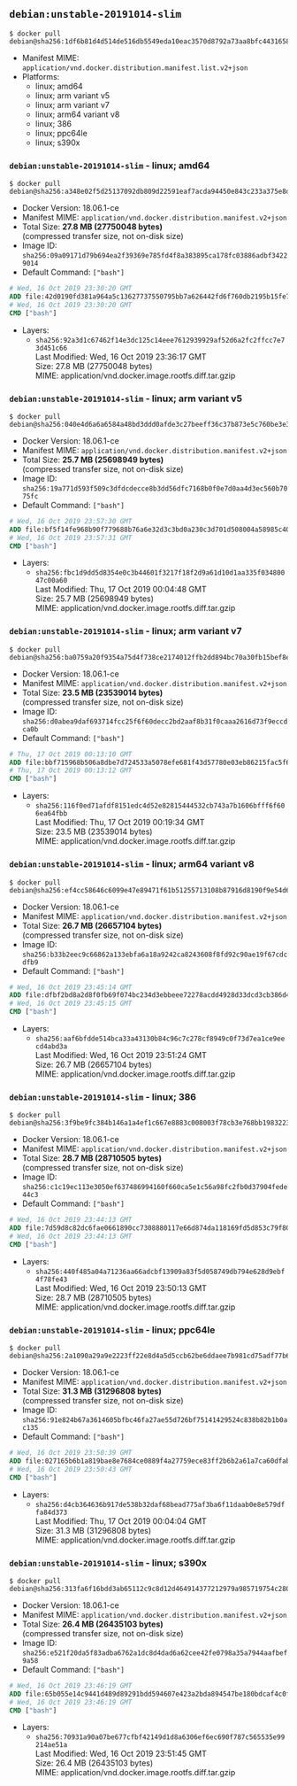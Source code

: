 ## `debian:unstable-20191014-slim`

```console
$ docker pull debian@sha256:1df6b81d4d514de516db5549eda10eac3570d8792a73aa8bfc44316589aec947
```

-	Manifest MIME: `application/vnd.docker.distribution.manifest.list.v2+json`
-	Platforms:
	-	linux; amd64
	-	linux; arm variant v5
	-	linux; arm variant v7
	-	linux; arm64 variant v8
	-	linux; 386
	-	linux; ppc64le
	-	linux; s390x

### `debian:unstable-20191014-slim` - linux; amd64

```console
$ docker pull debian@sha256:a348e02f5d25137092db809d22591eaf7acda94450e843c233a375e8df39c752
```

-	Docker Version: 18.06.1-ce
-	Manifest MIME: `application/vnd.docker.distribution.manifest.v2+json`
-	Total Size: **27.8 MB (27750048 bytes)**  
	(compressed transfer size, not on-disk size)
-	Image ID: `sha256:09a09171d79b694ea2f39369e785fd4f8a383895ca178fc03886adbf34229014`
-	Default Command: `["bash"]`

```dockerfile
# Wed, 16 Oct 2019 23:30:20 GMT
ADD file:42d0190fd381a964a5c13627737550795bb7a626442fd6f760db2195b15fe7bf in / 
# Wed, 16 Oct 2019 23:30:20 GMT
CMD ["bash"]
```

-	Layers:
	-	`sha256:92a3d1c67462f14e3dc125c14eee7612939929af52d6a2fc2ffcc7e73d451c66`  
		Last Modified: Wed, 16 Oct 2019 23:36:17 GMT  
		Size: 27.8 MB (27750048 bytes)  
		MIME: application/vnd.docker.image.rootfs.diff.tar.gzip

### `debian:unstable-20191014-slim` - linux; arm variant v5

```console
$ docker pull debian@sha256:040e4d6a6a6584a48bd3ddd0afde3c27beeff36c37b873e5c760be3e369cea2d
```

-	Docker Version: 18.06.1-ce
-	Manifest MIME: `application/vnd.docker.distribution.manifest.v2+json`
-	Total Size: **25.7 MB (25698949 bytes)**  
	(compressed transfer size, not on-disk size)
-	Image ID: `sha256:19a771d593f509c3dfdcdecce8b3dd56dfc7168b0f0e7d0aa4d3ec560b7075fc`
-	Default Command: `["bash"]`

```dockerfile
# Wed, 16 Oct 2019 23:57:30 GMT
ADD file:bf5f14fe968b90f779688b76a6e32d3c3bd0a230c3d701d508004a58985c4074 in / 
# Wed, 16 Oct 2019 23:57:31 GMT
CMD ["bash"]
```

-	Layers:
	-	`sha256:fbc1d9dd5d8354e0c3b44601f3217f18f2d9a61d10d1aa335f03480047c00a60`  
		Last Modified: Thu, 17 Oct 2019 00:04:48 GMT  
		Size: 25.7 MB (25698949 bytes)  
		MIME: application/vnd.docker.image.rootfs.diff.tar.gzip

### `debian:unstable-20191014-slim` - linux; arm variant v7

```console
$ docker pull debian@sha256:ba0759a20f9354a75d4f738ce2174012ffb2dd894bc70a30fb15bef8e7685cc4
```

-	Docker Version: 18.06.1-ce
-	Manifest MIME: `application/vnd.docker.distribution.manifest.v2+json`
-	Total Size: **23.5 MB (23539014 bytes)**  
	(compressed transfer size, not on-disk size)
-	Image ID: `sha256:d0abea9daf693714fcc25f6f60decc2bd2aaf8b31f0caaa2616d73f9eccdca0b`
-	Default Command: `["bash"]`

```dockerfile
# Thu, 17 Oct 2019 00:13:10 GMT
ADD file:bbf715968b506a8dbe7d724533a5078efe681f43d57780e03eb86215fac5f6be in / 
# Thu, 17 Oct 2019 00:13:12 GMT
CMD ["bash"]
```

-	Layers:
	-	`sha256:116f0ed71afdf8151edc4d52e82815444532cb743a7b1606bfff6f606ea64fbb`  
		Last Modified: Thu, 17 Oct 2019 00:19:34 GMT  
		Size: 23.5 MB (23539014 bytes)  
		MIME: application/vnd.docker.image.rootfs.diff.tar.gzip

### `debian:unstable-20191014-slim` - linux; arm64 variant v8

```console
$ docker pull debian@sha256:ef4cc58646c6099e47e89471f61b51255713108b87916d8190f9e54d6cf39140
```

-	Docker Version: 18.06.1-ce
-	Manifest MIME: `application/vnd.docker.distribution.manifest.v2+json`
-	Total Size: **26.7 MB (26657104 bytes)**  
	(compressed transfer size, not on-disk size)
-	Image ID: `sha256:b33b2eec9c66862a133ebfa6a18a9242ca8243608f8fd92c90ae19f67cdcdfb9`
-	Default Command: `["bash"]`

```dockerfile
# Wed, 16 Oct 2019 23:45:14 GMT
ADD file:dfbf2bd8a2d8f0fb69f074bc234d3ebbeee72278acdd4928d33dcd3cb386d403 in / 
# Wed, 16 Oct 2019 23:45:15 GMT
CMD ["bash"]
```

-	Layers:
	-	`sha256:aaf6bfdde514bca33a43130b84c96c7c278cf8949c0f73d7ea1ce9eecd4abd3a`  
		Last Modified: Wed, 16 Oct 2019 23:51:24 GMT  
		Size: 26.7 MB (26657104 bytes)  
		MIME: application/vnd.docker.image.rootfs.diff.tar.gzip

### `debian:unstable-20191014-slim` - linux; 386

```console
$ docker pull debian@sha256:3f9be9fc384b146a1a4ef1c667e8883c008003f78cb3e768bb1983223e7d4bc2
```

-	Docker Version: 18.06.1-ce
-	Manifest MIME: `application/vnd.docker.distribution.manifest.v2+json`
-	Total Size: **28.7 MB (28710505 bytes)**  
	(compressed transfer size, not on-disk size)
-	Image ID: `sha256:c1c19ec113e3050ef637486994160f660ca5e1c56a98fc2fb0d37904fede44c3`
-	Default Command: `["bash"]`

```dockerfile
# Wed, 16 Oct 2019 23:44:13 GMT
ADD file:7d59d8c82dc6fae0661890cc7308880117e66d874da118169fd5d853c79f800c in / 
# Wed, 16 Oct 2019 23:44:13 GMT
CMD ["bash"]
```

-	Layers:
	-	`sha256:440f485a04a71236aa66adcbf13909a83f5d058749db794e628d9ebf4f78fe43`  
		Last Modified: Wed, 16 Oct 2019 23:50:13 GMT  
		Size: 28.7 MB (28710505 bytes)  
		MIME: application/vnd.docker.image.rootfs.diff.tar.gzip

### `debian:unstable-20191014-slim` - linux; ppc64le

```console
$ docker pull debian@sha256:2a1090a29a9e2223ff22e8d4a5d5ccb62be6ddaee7b981cd75adf77b6a8341a0
```

-	Docker Version: 18.06.1-ce
-	Manifest MIME: `application/vnd.docker.distribution.manifest.v2+json`
-	Total Size: **31.3 MB (31296808 bytes)**  
	(compressed transfer size, not on-disk size)
-	Image ID: `sha256:91e824b67a3614605bfbc46fa27ae55d726bf75141429524c838b82b1b0ac135`
-	Default Command: `["bash"]`

```dockerfile
# Wed, 16 Oct 2019 23:50:39 GMT
ADD file:027165b6b1a819bae8e7684ce0889f4a27759ece83ff2b6b2a61a7ca60dfab53 in / 
# Wed, 16 Oct 2019 23:50:43 GMT
CMD ["bash"]
```

-	Layers:
	-	`sha256:d4cb364636b917de538b32daf68bead775af3ba6f11daab0e8e579dffa84d373`  
		Last Modified: Thu, 17 Oct 2019 00:04:04 GMT  
		Size: 31.3 MB (31296808 bytes)  
		MIME: application/vnd.docker.image.rootfs.diff.tar.gzip

### `debian:unstable-20191014-slim` - linux; s390x

```console
$ docker pull debian@sha256:313fa6f16bdd3ab65112c9c8d12d464914377212979a985719754c280a91fe9e
```

-	Docker Version: 18.06.1-ce
-	Manifest MIME: `application/vnd.docker.distribution.manifest.v2+json`
-	Total Size: **26.4 MB (26435103 bytes)**  
	(compressed transfer size, not on-disk size)
-	Image ID: `sha256:e521f20da5f83adba6762a1dc8d4dad6a62cee42fe0798a35a7944aafbef9a58`
-	Default Command: `["bash"]`

```dockerfile
# Wed, 16 Oct 2019 23:46:19 GMT
ADD file:65b055e14c9441d489d89291bdd594607e423a2bda894547be180bdcaf4c0f05 in / 
# Wed, 16 Oct 2019 23:46:19 GMT
CMD ["bash"]
```

-	Layers:
	-	`sha256:70931a90a07be677cfbf42149d1d8a6306ef6ec690f787c565535e99214ae51a`  
		Last Modified: Wed, 16 Oct 2019 23:51:45 GMT  
		Size: 26.4 MB (26435103 bytes)  
		MIME: application/vnd.docker.image.rootfs.diff.tar.gzip
